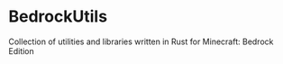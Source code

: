 # BedrockUtils
Collection of utilities and libraries written in Rust for Minecraft: Bedrock Edition
